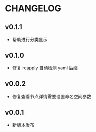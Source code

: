 # CHANGELOG

## v0.1.1

- 帮助进行分类显示

## v0.1.0

- 修复 reapply 自动检测 yaml 后缀

## v0.0.2

- 修复查看节点详情需要设置命名空间参数

## v0.0.1

- 新版本发布